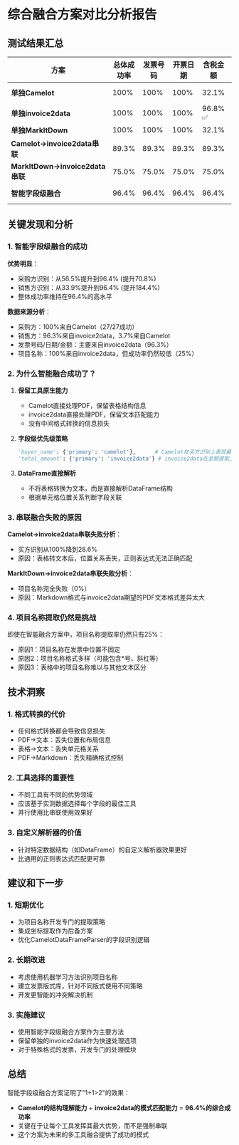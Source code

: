 # 综合融合方案对比分析报告

## 测试结果汇总

| 方案 | 总体成功率 | 发票号码 | 开票日期 | 含税金额 | 采购方 | 销售方 | 项目名称 |
|------|-----------|----------|----------|----------|--------|--------|----------|
| **单独Camelot** | 100% | 100% | 100% | 32.1% | 100% ✅ | 32.1% | 28.6% |
| **单独invoice2data** | 100% | 100% | 100% | 96.8% ✅ | 56.5% | 33.9% | 91.9% ✅ |
| **单独MarkItDown** | 100% | 100% | 100% | 32.1% | 53.6% | 32.1% | 28.6% |
| **Camelot→invoice2data串联** | 89.3% | 89.3% | 89.3% | 89.3% | 28.6% ❌ | 89.3% | 14.3% ❌ |
| **MarkItDown→invoice2data串联** | 75.0% | 75.0% | 75.0% | 75.0% | 28.6% ❌ | 75.0% | 0% ❌ |
| **智能字段级融合** | 96.4% | 96.4% | 96.4% | 96.4% | 96.4% ✅ | 96.4% ✅ | 25.0% |

## 关键发现和分析

### 1. 智能字段级融合的成功

**优势明显**：
- 采购方识别：从56.5%提升到96.4% (提升70.8%)
- 销售方识别：从33.9%提升到96.4% (提升184.4%) 
- 整体成功率维持在96.4%的高水平

**数据来源分析**：
- 采购方：100%来自Camelot（27/27成功）
- 销售方：96.3%来自invoice2data，3.7%来自Camelot
- 发票号码/日期/金额：主要来自invoice2data（96.3%）
- 项目名称：100%来自invoice2data，但成功率仍然较低（25%）

### 2. 为什么智能融合成功了？

1. **保留工具原生能力**
   - Camelot直接处理PDF，保留表格结构信息
   - invoice2data直接处理PDF，保留文本匹配能力
   - 没有中间格式转换的信息损失

2. **字段级优先级策略**
   ```python
   'buyer_name': {'primary': 'camelot'},      # Camelot在买方识别上表现最好
   'total_amount': {'primary': 'invoice2data'} # invoice2data在金额提取上表现最好
   ```

3. **DataFrame直接解析**
   - 不将表格转换为文本，而是直接解析DataFrame结构
   - 根据单元格位置关系判断字段关联

### 3. 串联融合失败的原因

**Camelot→invoice2data串联失败分析**：
- 买方识别从100%降到28.6%
- 原因：表格转文本后，位置关系丢失，正则表达式无法正确匹配

**MarkItDown→invoice2data串联失败分析**：
- 项目名称完全失败（0%）
- 原因：Markdown格式与invoice2data期望的PDF文本格式差异太大

### 4. 项目名称提取仍然是挑战

即使在智能融合方案中，项目名称提取率仍然只有25%：
- 原因1：项目名称在发票中位置不固定
- 原因2：项目名称格式多样（可能包含*号、斜杠等）
- 原因3：表格中的项目名称难以与其他文本区分

## 技术洞察

### 1. 格式转换的代价
- 任何格式转换都会导致信息损失
- PDF→文本：丢失位置和布局信息
- 表格→文本：丢失单元格关系
- PDF→Markdown：丢失精确格式控制

### 2. 工具选择的重要性
- 不同工具有不同的优势领域
- 应该基于实测数据选择每个字段的最佳工具
- 并行使用比串联使用效果好

### 3. 自定义解析器的价值
- 针对特定数据结构（如DataFrame）的自定义解析器效果更好
- 比通用的正则表达式匹配更可靠

## 建议和下一步

### 1. 短期优化
- 为项目名称开发专门的提取策略
- 集成坐标提取作为后备方案
- 优化CamelotDataFrameParser的字段识别逻辑

### 2. 长期改进
- 考虑使用机器学习方法识别项目名称
- 建立发票版式库，针对不同版式使用不同策略
- 开发更智能的冲突解决机制

### 3. 实施建议
- 使用智能字段级融合方案作为主要方法
- 保留单独的invoice2data作为快速处理选项
- 对于特殊格式的发票，开发专门的处理模块

## 总结

智能字段级融合方案证明了"1+1>2"的效果：
- **Camelot的结构理解能力** + **invoice2data的模式匹配能力** = **96.4%的综合成功率**
- 关键在于让每个工具发挥其最大优势，而不是强制串联
- 这个方案为未来的多工具融合提供了成功的模式